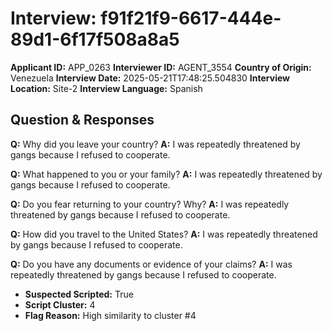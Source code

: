# Interview: f91f21f9-6617-444e-89d1-6f17f508a8a5
**Applicant ID:** APP_0263
**Interviewer ID:** AGENT_3554
**Country of Origin:** Venezuela
**Interview Date:** 2025-05-21T17:48:25.504830
**Interview Location:** Site-2
**Interview Language:** Spanish

## Question & Responses

**Q:** Why did you leave your country?
**A:** I was repeatedly threatened by gangs because I refused to cooperate.

**Q:** What happened to you or your family?
**A:** I was repeatedly threatened by gangs because I refused to cooperate.

**Q:** Do you fear returning to your country? Why?
**A:** I was repeatedly threatened by gangs because I refused to cooperate.

**Q:** How did you travel to the United States?
**A:** I was repeatedly threatened by gangs because I refused to cooperate.

**Q:** Do you have any documents or evidence of your claims?
**A:** I was repeatedly threatened by gangs because I refused to cooperate.

- **Suspected Scripted:** True
- **Script Cluster:** 4
- **Flag Reason:** High similarity to cluster #4